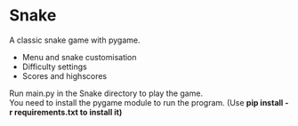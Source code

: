 # Snake
A classic snake game with pygame. 

- Menu and snake customisation
- Difficulty settings
- Scores and highscores

Run main.py in the Snake directory to play the game. <br />
You need to install the pygame module to run the program. (Use <b>pip install -r requirements.txt<b/> to install it)
